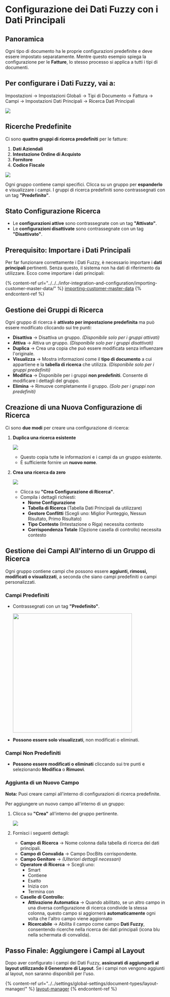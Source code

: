 # Configurazione dei Dati Fuzzy con i Dati Principali

## **Panoramica**

Ogni tipo di documento ha le proprie configurazioni predefinite e deve essere impostato separatamente. Mentre questo esempio spiega la configurazione per le **Fatture**, lo stesso processo si applica a tutti i tipi di documenti.

## Per configurare i Dati Fuzzy, vai a:

Impostazioni → Impostazioni Globali → Tipi di Documento → Fattura → Campi → Impostazioni Dati Principali → Ricerca Dati Principali

![](https://docs.docbits.com/~gitbook/image?url=https%3A%2F%2F578966019-files.gitbook.io%2F%7E%2Ffiles%2Fv0%2Fb%2Fgitbook-x-prod.appspot.com%2Fo%2Fspaces%252FT2n2w4uDCJvv7CJ5zrdk%252Fuploads%252Fhnn2NcPGzVkUO0mLQWTy%252Fimage.png%3Falt%3Dmedia%26token%3De2f87385-fc48-4149-9bef-ca917a7328bd\&width=768\&dpr=4\&quality=100\&sign=116ee1da\&sv=2)

## **Ricerche Predefinite**

Ci sono **quattro gruppi di ricerca predefiniti** per le fatture:

1. **Dati Aziendali**
2. **Intestazione Ordine di Acquisto**
3. **Fornitore**
4. **Codice Fiscale**

![](https://docs.docbits.com/~gitbook/image?url=https%3A%2F%2F578966019-files.gitbook.io%2F%7E%2Ffiles%2Fv0%2Fb%2Fgitbook-x-prod.appspot.com%2Fo%2Fspaces%252FT2n2w4uDCJvv7CJ5zrdk%252Fuploads%252F4VxYFu8M62dXi6qGsPl3%252Fimage.png%3Falt%3Dmedia%26token%3Db2bc4690-805b-4b19-aa89-73f315889d88\&width=768\&dpr=4\&quality=100\&sign=835f513a\&sv=2)

Ogni gruppo contiene campi specifici. Clicca su un gruppo per **espanderlo** e visualizzare i campi. I gruppi di ricerca predefiniti sono contrassegnati con un tag **"Predefinito"**.

## **Stato Configurazione Ricerca**

* Le **configurazioni attive** sono contrassegnate con un tag **"Attivato"**.
* Le **configurazioni disattivate** sono contrassegnate con un tag **"Disattivato"**.

## **Prerequisito: Importare i Dati Principali**

Per far funzionare correttamente i Dati Fuzzy, è necessario importare i **dati principali** pertinenti. Senza questo, il sistema non ha dati di riferimento da utilizzare. Ecco come importare i dati principali:

{% content-ref url="../../../infor-integration-and-configuration/importing-customer-master-data/" %}
[importing-customer-master-data](../../../infor-integration-and-configuration/importing-customer-master-data/)
{% endcontent-ref %}

## **Gestione dei Gruppi di Ricerca**

Ogni gruppo di ricerca è **attivato per impostazione predefinita** ma può essere modificato cliccando sui tre punti:

* **Disattiva** → Disattiva un gruppo. _(Disponibile solo per i gruppi attivati)_
* **Attiva** → Attiva un gruppo. _(Disponibile solo per i gruppi disattivati)_
* **Duplica** → Crea una copia che può essere modificata senza influenzare l'originale.
* **Visualizza** → Mostra informazioni come il **tipo di documento** a cui appartiene e la **tabella di ricerca** che utilizza. _(Disponibile solo per i gruppi predefiniti)_
* **Modifica** → Disponibile per i gruppi **non predefiniti**. Consente di modificare i dettagli del gruppo.
* **Elimina** → Rimuove completamente il gruppo. _(Solo per i gruppi non predefiniti)_

## **Creazione di una Nuova Configurazione di Ricerca**

Ci sono **due modi** per creare una configurazione di ricerca:

1.  **Duplica una ricerca esistente**

    ![](https://docs.docbits.com/~gitbook/image?url=https%3A%2F%2F578966019-files.gitbook.io%2F%7E%2Ffiles%2Fv0%2Fb%2Fgitbook-x-prod.appspot.com%2Fo%2Fspaces%252FT2n2w4uDCJvv7CJ5zrdk%252Fuploads%252FZUlPcWGrx1oITQS3tgZP%252Fimage.png%3Falt%3Dmedia%26token%3D59fb300d-836e-40d0-84b7-4a405cf7f321\&width=768\&dpr=4\&quality=100\&sign=3442db8f\&sv=2)

    * Questo copia tutte le informazioni e i campi da un gruppo esistente.
    * È sufficiente fornire un **nuovo nome**.
2.  **Crea una ricerca da zero**

    ![](https://docs.docbits.com/~gitbook/image?url=https%3A%2F%2F578966019-files.gitbook.io%2F%7E%2Ffiles%2Fv0%2Fb%2Fgitbook-x-prod.appspot.com%2Fo%2Fspaces%252FT2n2w4uDCJvv7CJ5zrdk%252Fuploads%252FNbEpo2p5Q8D1d7DUchBF%252Fimage.png%3Falt%3Dmedia%26token%3D401314b5-44d0-47df-b3e6-69fea83cce82\&width=768\&dpr=4\&quality=100\&sign=1d0ce322\&sv=2)

    * Clicca su **"Crea Configurazione di Ricerca"**.
    * Compila i dettagli richiesti:
      * **Nome Configurazione**
      * **Tabella di Ricerca** (Tabella Dati Principali da utilizzare)
      * **Gestore Conflitti** (Scegli uno: Miglior Punteggio, Nessun Risultato, Primo Risultato)
      * **Tipo Contesto** (Intestazione o Riga) necessita contesto
      * **Corrispondenza Totale** (Opzione casella di controllo) necessita contesto

## **Gestione dei Campi All'interno di un Gruppo di Ricerca**

Ogni gruppo contiene campi che possono essere **aggiunti, rimossi, modificati o visualizzati**, a seconda che siano campi predefiniti o campi personalizzati.

### **Campi Predefiniti**

*   Contrassegnati con un tag **"Predefinito"**.

    <div align="left"><img src="https://docs.docbits.com/~gitbook/image?url=https%3A%2F%2F578966019-files.gitbook.io%2F%7E%2Ffiles%2Fv0%2Fb%2Fgitbook-x-prod.appspot.com%2Fo%2Fspaces%252FT2n2w4uDCJvv7CJ5zrdk%252Fuploads%252Fh37McVpB0tBo5wqiAttR%252Fimage.png%3Falt%3Dmedia%26token%3Dcabce083-83a5-4881-a64f-88a8757df49b&#x26;width=768&#x26;dpr=4&#x26;quality=100&#x26;sign=b3739019&#x26;sv=2" alt="" width="375"></div>
* **Possono essere solo visualizzati**, non modificati o eliminati.

### **Campi Non Predefiniti**

* **Possono essere modificati o eliminati** cliccando sui tre punti e selezionando **Modifica** o **Rimuovi**.

### **Aggiunta di un Nuovo Campo**

**Nota:** Puoi creare campi all'interno di configurazioni di ricerca predefinite.

Per aggiungere un nuovo campo all'interno di un gruppo:

1.  Clicca su **"Crea"** all'interno del gruppo pertinente.

    ![](https://docs.docbits.com/~gitbook/image?url=https%3A%2F%2F578966019-files.gitbook.io%2F%7E%2Ffiles%2Fv0%2Fb%2Fgitbook-x-prod.appspot.com%2Fo%2Fspaces%252FT2n2w4uDCJvv7CJ5zrdk%252Fuploads%252FvmIXTEQQHKKNbvTJj1b4%252Fimage.png%3Falt%3Dmedia%26token%3D8569867b-9f5b-4865-90bd-f2e41e846979\&width=768\&dpr=4\&quality=100\&sign=603cb7df\&sv=2)
2. Fornisci i seguenti dettagli:
   * **Campo di Ricerca** → Nome colonna dalla tabella di ricerca dei dati principali.
   * **Campo di Convalida** → Campo DocBits corrispondente.
   * **Campo Genitore** → _(Ulteriori dettagli necessari)_
   * **Operatore di Ricerca** → Scegli uno:
     * Smart
     * Contiene
     * Esatto
     * Inizia con
     * Termina con
   * **Caselle di Controllo:**
     * **Attivazione Automatica** → Quando abilitato, se un altro campo in una diversa configurazione di ricerca condivide la stessa colonna, questo campo si aggiornerà **automaticamente** ogni volta che l'altro campo viene aggiornato
     * **Ricercabile** → Abilita il campo come campo **Dati Fuzzy**, consentendo ricerche nella ricerca dei dati principali (icona blu nella schermata di convalida).

## **Passo Finale: Aggiungere i Campi al Layout**

Dopo aver configurato i campi dei Dati Fuzzy, **assicurati di aggiungerli al layout utilizzando il Generatore di Layout**. Se i campi non vengono aggiunti al layout, non saranno disponibili per l'uso.

{% content-ref url="../../settings/global-settings/document-types/layout-manager/" %}
[layout-manager](../../settings/global-settings/document-types/layout-manager/)
{% endcontent-ref %}
